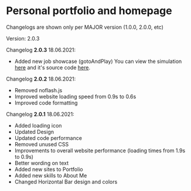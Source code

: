 # Personal portfolio and homepage

Changelogs are shown only per MAJOR version (1.0.0, 2.0.0, etc)

Version: 2.0.3

Changelog **2.0.3** 18.06.2021:
* Added new job showcase (gotoAndPlay)
You can view the simulation [here](https://gotoandplay-sim.vercel.app/) and it's source code [here](https://github.com/JJaks/play-crn).

Changelog **2.0.2** 18.06.2021:
* Removed noflash.js
* Improved website loading speed from 0.9s to 0.6s
* Improved code formatting

Changelog **2.0.1** 18.06.2021:
* Added loading icon
* Updated Design
* Updated code performance
* Removed unused CSS
* Improvements to overall website performance (loading times from 1.9s to 0.9s)
* Better wording on text
* Added new sites to Portfolio
* Added new skills to About Me
* Changed Horizontal Bar design and colors
